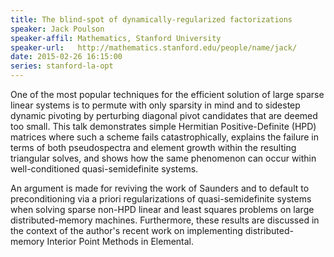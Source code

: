 ```yaml
---
title: The blind-spot of dynamically-regularized factorizations
speaker: Jack Poulson
speaker-affil: Mathematics, Stanford University
speaker-url:   http://mathematics.stanford.edu/people/name/jack/
date: 2015-02-26 16:15:00
series: stanford-la-opt
---
```


One of the most popular techniques for the efficient solution of large
sparse linear systems is to permute with only sparsity in mind and to
sidestep dynamic pivoting by perturbing diagonal pivot candidates that
are deemed too small.  This talk demonstrates simple Hermitian
Positive-Definite (HPD) matrices where such a scheme fails
catastrophically, explains the failure in terms of both pseudospectra
and element growth within the resulting triangular solves, and shows how
the same phenomenon can occur within well-conditioned quasi-semidefinite
systems.

An argument is made for reviving the work of Saunders and to default to
preconditioning via a priori regularizations of quasi-semidefinite
systems when solving sparse non-HPD linear and least squares problems on
large distributed-memory machines.  Furthermore, these results are
discussed in the context of the author's recent work on implementing
distributed-memory Interior Point Methods in Elemental.

